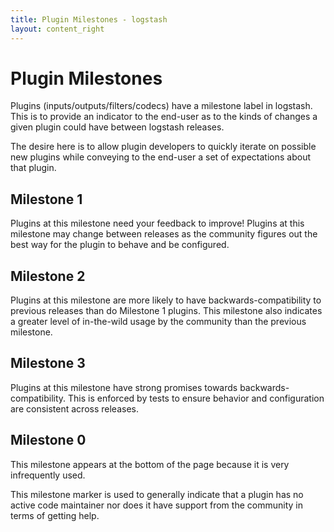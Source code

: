 ```yaml
---
title: Plugin Milestones - logstash
layout: content_right
---
```

# Plugin Milestones

Plugins (inputs/outputs/filters/codecs) have a milestone label in logstash.
This is to provide an indicator to the end-user as to the kinds of changes
a given plugin could have between logstash releases.

The desire here is to allow plugin developers to quickly iterate on possible
new plugins while conveying to the end-user a set of expectations about that
plugin.

## Milestone 1

Plugins at this milestone need your feedback to improve! Plugins at this
milestone may change between releases as the community figures out the best way
for the plugin to behave and be configured.

## Milestone 2

Plugins at this milestone are more likely to have backwards-compatibility to
previous releases than do Milestone 1 plugins. This milestone also indicates
a greater level of in-the-wild usage by the community than the previous
milestone.

## Milestone 3

Plugins at this milestone have strong promises towards backwards-compatibility.
This is enforced by tests to ensure behavior and configuration are consistent
across releases.

## Milestone 0

This milestone appears at the bottom of the page because it is very
infrequently used.

This milestone marker is used to generally indicate that a plugin has no
active code maintainer nor does it have support from the community in terms
of getting help.
